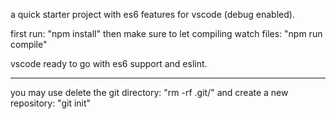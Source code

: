 a quick starter project with es6 features for vscode (debug enabled).

first run: "npm install"
then make sure to let compiling watch files:
"npm run compile"

vscode ready to go with es6 support and eslint.

----

you may use delete the git directory: "rm -rf .git/"
and create a new repository: "git init"
